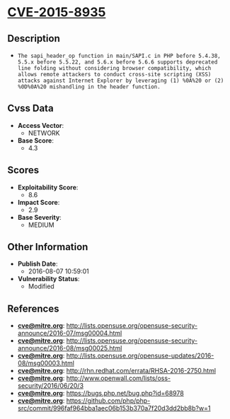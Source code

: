 
# [CVE-2015-8935](http://lists.opensuse.org/opensuse-security-announce/2016-07/msg00004.html)

## Description

- `The sapi_header_op function in main/SAPI.c in PHP before 5.4.38, 5.5.x before 5.5.22, and 5.6.x before 5.6.6 supports deprecated line folding without considering browser compatibility, which allows remote attackers to conduct cross-site scripting (XSS) attacks against Internet Explorer by leveraging (1) %0A%20 or (2) %0D%0A%20 mishandling in the header function.`

## Cvss Data

- **Access Vector**:
  - NETWORK
- **Base Score**:
  - 4.3

## Scores

- **Exploitability Score**:
  - 8.6
- **Impact Score**:
  - 2.9
- **Base Severity**:
  - MEDIUM

## Other Information

- **Publish Date**:
  - 2016-08-07 10:59:01
- **Vulnerability Status**:
  - Modified

## References

- **cve@mitre.org**: http://lists.opensuse.org/opensuse-security-announce/2016-07/msg00004.html
- **cve@mitre.org**: http://lists.opensuse.org/opensuse-security-announce/2016-08/msg00025.html
- **cve@mitre.org**: http://lists.opensuse.org/opensuse-updates/2016-08/msg00003.html
- **cve@mitre.org**: http://rhn.redhat.com/errata/RHSA-2016-2750.html
- **cve@mitre.org**: http://www.openwall.com/lists/oss-security/2016/06/20/3
- **cve@mitre.org**: https://bugs.php.net/bug.php?id=68978
- **cve@mitre.org**: https://github.com/php/php-src/commit/996faf964bba1aec06b153b370a7f20d3dd2bb8b?w=1
